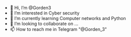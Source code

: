- 👋 Hi, I’m @Gorden3
- 👀 I’m interested in Cyber security 
- 🌱 I’m currently learning Computer networks and Python 
- 💞️ I’m looking to collaborate on ...
- 📫 How to reach me in Telegram "@Gorden_3"

<!---
Gorden3/Gorden3 is a ✨ special ✨ repository because its `README.md` (this file) appears on your GitHub profile.
You can click the Preview link to take a look at your changes.
--->
